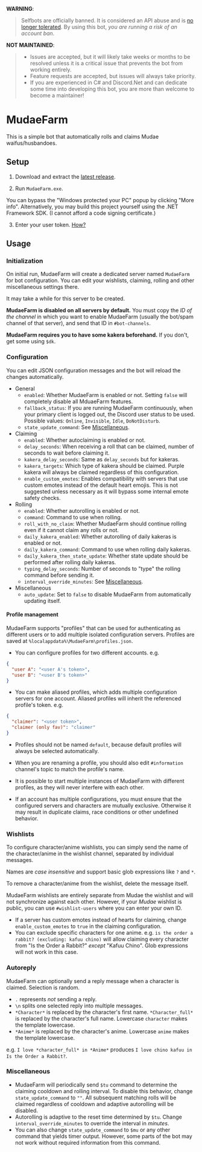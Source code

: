 **WARNING**:
> Selfbots are officially banned. It is considered an API abuse and is [no longer tolerated](https://support.discordapp.com/hc/en-us/articles/115002192352-Automated-user-accounts-self-bots-). By using this bot, *you are running a risk of an account ban*.

**NOT MAINTAINED**:
> - Issues are accepted, but it will likely take weeks or months to be resolved unless it is a critical issue that prevents the bot from working entirely.
> - Feature requests are accepted, but issues will always take priority.
> - If you are experienced in C# and Discord.Net and can dedicate some time into developing this bot, you are more than welcome to become a maintainer!

# MudaeFarm

This is a simple bot that automatically rolls and claims Mudae waifus/husbandoes.

## Setup

1. Download and extract the [latest release](https://github.com/chiyadev/MudaeFarm/releases/latest/download/MudaeFarm.zip).

2. Run `MudaeFarm.exe`.

You can bypass the "Windows protected your PC" popup by clicking "More info". Alternatively, you may build this project yourself using the .NET Framework SDK. (I cannot afford a code signing certificate.)

3. Enter your user token. [How?](https://github.com/chiyadev/MudaeFarm/blob/master/User%20tokens.md)

## Usage

### Initialization

On initial run, MudaeFarm will create a dedicated server named `MudaeFarm` for bot configuration. You can edit your wishlists, claiming, rolling and other miscellaneous settings there.

It may take a while for this server to be created.

**MudaeFarm is disabled on all servers by default.** You must copy the *ID of the channel* in which you want to enable MudaeFarm (usually the bot/spam channel of that server), and send that ID in `#bot-channels`.

**MudaeFarm requires you to have some kakera beforehand.** If you don't, get some using `$dk`.

### Configuration

You can edit JSON configuration messages and the bot will reload the changes automatically.

- General
    - `enabled`: Whether MudaeFarm is enabled or not. Setting `false` will completely disable all MduaeFarm features.
    - `fallback_status`: If you are running MudaeFarm continuously, when your primary client is logged out, the Discord user status to be used. Possible values: `Online`, `Invisible`, `Idle`, `DoNotDisturb`.
    - `state_update_command`: See [Miscellaneous](#miscellaneous).
- Claiming
    - `enabled`: Whether autoclaiming is enabled or not.
    - `delay_seconds`: When receiving a roll that can be claimed, number of seconds to wait before claiming it.
    - `kakera_delay_seconds`: Same as `delay_seconds` but for kakeras.
    - `kakera_targets`: Which type of kakera should be claimed. Purple kakera will always be claimed regardless of this configuration.
    - `enable_custom_emotes`: Enables compatibility with servers that use custom emotes instead of the default heart emojis. This is not suggested unless necessary as it will bypass some internal emote safety checks.
- Rolling
    - `enabled`: Whether autorolling is enabled or not.
    - `command`: Command to use when rolling.
    - `roll_with_no_claim`: Whether MudaeFarm should continue rolling even if it cannot claim any rolls or not.
    - `daily_kakera_enabled`: Whether autorolling of daily kakeras is enabled or not.
    - `daily_kakera_command`: Command to use when rolling daily kakeras.
    - `daily_kakera_then_state_update`: Whether state update should be performed after rolling daily kakeras.
    - `typing_delay_seconds`: Number of seconds to "type" the rolling command before sending it.
    - `interval_override_minutes`: See [Miscellaneous](#miscellaneous).
- Miscellaneous
    - `auto_update`: Set to `false` to disable MudaeFarm from automatically updating itself.

#### Profile management

MudaeFarm supports "profiles" that can be used for authenticating as different users or to add multiple isolated configuration servers. Profiles are saved at `%localappdata%\MudaeFarm\profiles.json`.

- You can configure profiles for two different accounts. e.g.

```json
{
  "user A": "<user A's token>",
  "user B": "<user B's token>"
}
```

- You can make aliased profiles, which adds multiple configuration servers for one account. Aliased profiles will inherit the referenced profile's token. e.g.

```json
{
  "claimer": "<user token>",
  "claimer (only fav)": "claimer"
}
```

- Profiles should not be named `default`, because default profiles will always be selected automatically.
- When you are renaming a profile, you should also edit `#information` channel's topic to match the profile's name.

- It is possible to start multiple instances of MudaeFarm with different profiles, as they will never interfere with each other.
- If an account has multiple configurations, you must ensure that the configured servers and characters are mutually exclusive. Otherwise it may result in duplicate claims, race conditions or other undefined behavior.

### Wishlists

To configure character/anime wishlists, you can simply send the name of the character/anime in the wishlist channel, separated by individual messages.

Names are *case insensitive* and support basic glob expressions like `?` and `*`.

To remove a character/anime from the wishlist, delete the message itself.

MudaeFarm wishlists are entirely separate from Mudae the wishlist and will not synchronize against each other. However, if your *Mudae* wishlist is public, you can use `#wishlist-users` where you can enter your own ID.

- If a server has custom emotes instead of hearts for claiming, change `enable_custom_emotes` to `true` in the claiming configuration.
- You can exclude specific characters for one anime. e.g. `is the order a rabbit? (excluding: kafuu chino)` will allow claiming every character from "Is the Order a Rabbit?" *except* "Kafuu Chino". Glob expressions will not work in this case.

### Autoreply

MudaeFarm can optionally send a reply message when a character is claimed. Selection is random.

- `.` represents *not* sending a reply.
- `\n` splits one selected reply into multiple messages.
- `*Character*` is replaced by the character's first name. `*Character_full*` is replaced by the character's full name. Lowercase `character` makes the template lowercase.
- `*Anime*` is replaced by the character's anime. Lowercase `anime` makes the template lowercase.

e.g. `I love *character_full* in *Anime*` produces `I love chino kafuu in Is the Order a Rabbit?`.

### Miscellaneous

- MudaeFarm will periodically send `$tu` command to determine the claiming cooldown and rolling interval. To disable this behavior, change `state_update_command` to `""`. All subsequent matching rolls will be claimed regardless of cooldown and adaptive autorolling will be disabled.
- Autorolling is adaptive to the reset time determined by `$tu`. Change `interval_override_minutes` to override the interval in *minutes*.
- You can also change `state_update_command` to `$mu` or any other command that yields timer output. However, some parts of the bot may not work without required information from this command.
